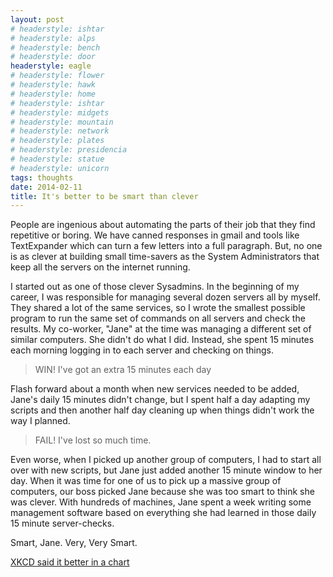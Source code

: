 ```yaml
---
layout: post
# headerstyle: ishtar
# headerstyle: alps
# headerstyle: bench
# headerstyle: door
headerstyle: eagle
# headerstyle: flower
# headerstyle: hawk
# headerstyle: home
# headerstyle: ishtar
# headerstyle: midgets
# headerstyle: mountain
# headerstyle: network
# headerstyle: plates
# headerstyle: presidencia
# headerstyle: statue
# headerstyle: unicorn
tags: thoughts
date: 2014-02-11
title: It's better to be smart than clever
---
```

People are ingenious about automating the parts of their job that they find
repetitive or boring.  We have canned responses in gmail and tools like
TextExpander which can turn a few letters into a full paragraph.  But, no one
is as clever at building small time-savers as the System Administrators that
keep all the servers on the internet running.

I started out as one of those clever Sysadmins.  In the beginning of my career,
I was responsible for managing several dozen servers all by myself.  They
shared a lot of the same services, so I wrote the smallest possible program to
run the same set of commands on all servers and check the results.  My
co-worker, "Jane" at the time was managing a different set of similar computers.  She
didn't do what I did.  Instead, she spent 15 minutes each morning logging in to
each server and checking on things.

> WIN!  I've got an extra 15 minutes each day

Flash forward about a month when new services needed to be added, Jane's daily 15
minutes didn't change, but I spent half a day adapting my scripts and then
another half day cleaning up when things didn't work the way I planned.

> FAIL! I've lost so much time.

Even worse, when I picked up another group of computers, I had to start all
over with new scripts, but Jane just added another 15 minute window to her day.
When it was time for one of us to pick up a massive group of computers, our
boss picked Jane because she was too smart to think she was clever. With
hundreds of machines, Jane spent a week writing some management software based
on everything she had learned in those daily 15 minute server-checks.

Smart, Jane.  Very, Very Smart.

[XKCD said it better in a chart](https://xkcd.com/1205/)

